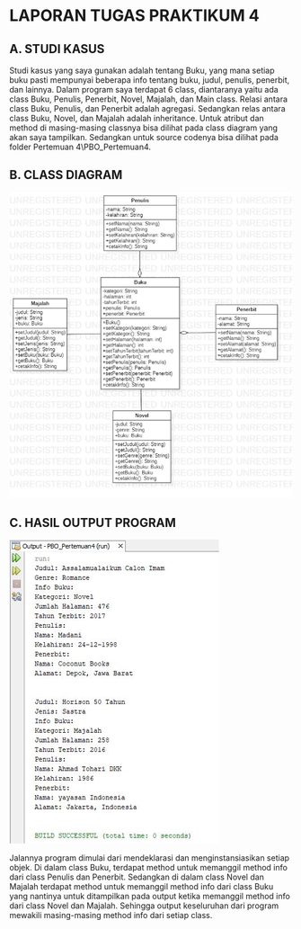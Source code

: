 # LAPORAN TUGAS PRAKTIKUM 4

## A. STUDI KASUS

Studi kasus yang saya gunakan adalah tentang Buku, yang mana setiap buku pasti mempunyai beberapa info tentang buku, judul, penulis, penerbit, dan lainnya. Dalam program saya terdapat 6 class, diantaranya yaitu ada class Buku, Penulis, Penerbit, Novel, Majalah, dan Main class. Relasi antara class Buku, Penulis, dan Penerbit adalah agregasi. Sedangkan relas antara class Buku, Novel, dan Majalah adalah inheritance. Untuk atribut dan method di masing-masing classnya bisa dilihat pada class diagram yang akan saya tampilkan. Sedangkan untuk source codenya bisa dilihat pada folder Pertemuan 4\PBO_Pertemuan4.

## B. CLASS DIAGRAM

<img src="Tugas.jpg">

## C. HASIL OUTPUT PROGRAM 

<img src="output_tugas.JPG">

Jalannya program dimulai dari mendeklarasi dan menginstansiasikan setiap objek. Di dalam class Buku, terdapat method untuk memanggil method info dari class Penulis dan Penerbit. Sedangkan di dalam class Novel dan Majalah terdapat method untuk memanggil method info dari class Buku yang nantinya untuk ditampilkan pada output ketika memanggil method info dari class Novel dan Majalah. Sehingga output keseluruhan dari program mewakili masing-masing method info dari setiap class. 
